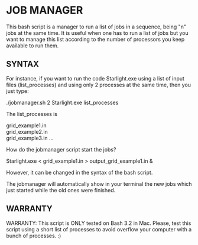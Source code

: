 # JOB MANAGER

This bash script is a manager to run a list of jobs in a sequence, being "n" jobs at the same time.
It is useful when one has to run a list of jobs but you want to manage this list according to the number of processors you keep available to run them. 

## SYNTAX

For instance, if you want to run the code Starlight.exe using a list of input files (list_processes) and using only 2 processes at the same time, then you just type:

./jobmanager.sh 2 Starlight.exe list_processes

The list_processes is

grid_example1.in \
grid_example2.in \
grid_example3.in
...

How do the jobmanager script start the jobs?

Starlight.exe < grid_example1.in > output_grid_example1.in &

However, it can be changed in the syntax of the bash script. 

The jobmanager will automatically show in your terminal the new jobs which just started while the old ones were finished.

## WARRANTY

WARRANTY: This script is ONLY tested on Bash 3.2 in Mac. Please, test this script using a short list of processes to avoid overflow your computer with a bunch of processes. :)
